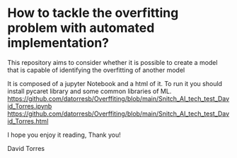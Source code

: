 # How to tackle the overfitting problem with automated implementation?

This repository aims to consider whether it is possible to create a model that is capable of identifying the overfitting of another model

It is composed of a jupyter Notebook and a html of it. To run it you should install pycaret library and some common libraries of ML.
https://github.com/datorresb/Overffiting/blob/main/Snitch_AI_tech_test_David_Torres.ipynb
https://github.com/datorresb/Overffiting/blob/main/Snitch_AI_tech_test_David_Torres.html

I hope you enjoy it reading, Thank you!

David Torres
